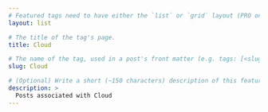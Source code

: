 ```yaml
---
# Featured tags need to have either the `list` or `grid` layout (PRO only).
layout: list

# The title of the tag's page.
title: Cloud

# The name of the tag, used in a post's front matter (e.g. tags: [<slug>]).
slug: Cloud

# (Optional) Write a short (~150 characters) description of this featured tag.
description: >
  Posts associated with Cloud
---
```

